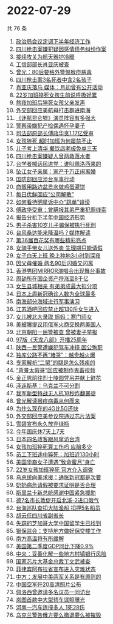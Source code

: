 # 2022-07-29

  共 76 条

  <!-- BEGIN -->
  <!-- 最后更新时间 Fri Jul 29 2022 07:37:22 GMT+0800 (China Standard Time) -->
  1. [政治局会议定调下半年经济工作](https://www.toutiao.com/amos_land_page/?category_name=topic_innerflow&event_type=hot_board&log_pb=%7B%22category_name%22%3A%22topic_innerflow%22%2C%22cluster_type%22%3A%226%22%2C%22enter_from%22%3A%22click_category%22%2C%22entrance_hotspot%22%3A%22outside%22%2C%22event_type%22%3A%22hot_board%22%2C%22hot_board_cluster_id%22%3A%227125355823261286404%22%2C%22hot_board_impr_id%22%3A%222022072900584701015010021213A5C483%22%2C%22jump_page%22%3A%22hot_board_page%22%2C%22location%22%3A%22news_hot_card%22%2C%22page_location%22%3A%22hot_board_page%22%2C%22rank%22%3A%2215%22%2C%22source%22%3A%22trending_tab%22%2C%22style_id%22%3A%2240132%22%2C%22title%22%3A%22%E6%94%BF%E6%B2%BB%E5%B1%80%E4%BC%9A%E8%AE%AE%E5%AE%9A%E8%B0%83%E4%B8%8B%E5%8D%8A%E5%B9%B4%E7%BB%8F%E6%B5%8E%E5%B7%A5%E4%BD%9C%22%7D&rank=15&style_id=40132&topic_id=7125355823261286404)
1. [四川枪击案嫌犯疑因感情债务纠纷作案](https://www.toutiao.com/amos_land_page/?category_name=topic_innerflow&event_type=hot_board&log_pb=%7B%22category_name%22%3A%22topic_innerflow%22%2C%22cluster_type%22%3A%222%22%2C%22enter_from%22%3A%22click_category%22%2C%22entrance_hotspot%22%3A%22outside%22%2C%22event_type%22%3A%22hot_board%22%2C%22hot_board_cluster_id%22%3A%227125412738498560014%22%2C%22hot_board_impr_id%22%3A%222022072900584701015010021213A5C483%22%2C%22jump_page%22%3A%22hot_board_page%22%2C%22location%22%3A%22news_hot_card%22%2C%22page_location%22%3A%22hot_board_page%22%2C%22rank%22%3A%222%22%2C%22source%22%3A%22trending_tab%22%2C%22style_id%22%3A%2240132%22%2C%22title%22%3A%22%E5%9B%9B%E5%B7%9D%E6%9E%AA%E5%87%BB%E6%A1%88%E5%AB%8C%E7%8A%AF%E7%96%91%E5%9B%A0%E6%84%9F%E6%83%85%E5%80%BA%E5%8A%A1%E7%BA%A0%E7%BA%B7%E4%BD%9C%E6%A1%88%22%7D&rank=2&style_id=40132&topic_id=7125412738498560014)
1. [接续攻关为航天器护冷暖](https://www.toutiao.com/amos_land_page/?category_name=topic_innerflow&event_type=hot_board&log_pb=%7B%22category_name%22%3A%22topic_innerflow%22%2C%22cluster_type%22%3A%222%22%2C%22enter_from%22%3A%22click_category%22%2C%22entrance_hotspot%22%3A%22outside%22%2C%22event_type%22%3A%22hot_board%22%2C%22hot_board_cluster_id%22%3A%227125217503986647053%22%2C%22hot_board_impr_id%22%3A%222022072900584701015010021213A5C483%22%2C%22jump_page%22%3A%22hot_board_page%22%2C%22location%22%3A%22news_hot_card%22%2C%22page_location%22%3A%22hot_board_page%22%2C%22rank%22%3A%223%22%2C%22source%22%3A%22trending_tab%22%2C%22style_id%22%3A%2240132%22%2C%22title%22%3A%22%E6%8E%A5%E7%BB%AD%E6%94%BB%E5%85%B3%E4%B8%BA%E8%88%AA%E5%A4%A9%E5%99%A8%E6%8A%A4%E5%86%B7%E6%9A%96%22%7D&rank=3&style_id=40132&topic_id=7125217503986647053)
1. [工信部部长肖亚庆被查](https://www.toutiao.com/amos_land_page/?category_name=topic_innerflow&event_type=hot_board&log_pb=%7B%22category_name%22%3A%22topic_innerflow%22%2C%22cluster_type%22%3A%222%22%2C%22enter_from%22%3A%22click_category%22%2C%22entrance_hotspot%22%3A%22outside%22%2C%22event_type%22%3A%22hot_board%22%2C%22hot_board_cluster_id%22%3A%227125338018721824805%22%2C%22hot_board_impr_id%22%3A%222022072900584701015010021213A5C483%22%2C%22jump_page%22%3A%22hot_board_page%22%2C%22location%22%3A%22news_hot_card%22%2C%22page_location%22%3A%22hot_board_page%22%2C%22rank%22%3A%225%22%2C%22source%22%3A%22trending_tab%22%2C%22style_id%22%3A%2240132%22%2C%22title%22%3A%22%E5%B7%A5%E4%BF%A1%E9%83%A8%E9%83%A8%E9%95%BF%E8%82%96%E4%BA%9A%E5%BA%86%E8%A2%AB%E6%9F%A5%22%7D&rank=5&style_id=40132&topic_id=7125338018721824805)
1. [曾光：80后要格外警惕猴痘病毒](https://www.toutiao.com/amos_land_page/?category_name=topic_innerflow&event_type=hot_board&log_pb=%7B%22category_name%22%3A%22topic_innerflow%22%2C%22cluster_type%22%3A%221%22%2C%22enter_from%22%3A%22click_category%22%2C%22entrance_hotspot%22%3A%22outside%22%2C%22event_type%22%3A%22hot_board%22%2C%22hot_board_cluster_id%22%3A%227125300480237895710%22%2C%22hot_board_impr_id%22%3A%222022072900584701015010021213A5C483%22%2C%22jump_page%22%3A%22hot_board_page%22%2C%22location%22%3A%22news_hot_card%22%2C%22page_location%22%3A%22hot_board_page%22%2C%22rank%22%3A%226%22%2C%22source%22%3A%22trending_tab%22%2C%22style_id%22%3A%2240132%22%2C%22title%22%3A%22%E6%9B%BE%E5%85%89%EF%BC%9A80%E5%90%8E%E8%A6%81%E6%A0%BC%E5%A4%96%E8%AD%A6%E6%83%95%E7%8C%B4%E7%97%98%E7%97%85%E6%AF%92%22%7D&rank=6&style_id=40132&topic_id=7125300480237895710)
1. [四川枪击案3名死者中含2名孩子](https://www.toutiao.com/amos_land_page/?category_name=topic_innerflow&event_type=hot_board&log_pb=%7B%22category_name%22%3A%22topic_innerflow%22%2C%22cluster_type%22%3A%226%22%2C%22enter_from%22%3A%22click_category%22%2C%22entrance_hotspot%22%3A%22outside%22%2C%22event_type%22%3A%22hot_board%22%2C%22hot_board_cluster_id%22%3A%227125063851120263176%22%2C%22hot_board_impr_id%22%3A%222022072900584701015010021213A5C483%22%2C%22jump_page%22%3A%22hot_board_page%22%2C%22location%22%3A%22news_hot_card%22%2C%22page_location%22%3A%22hot_board_page%22%2C%22rank%22%3A%227%22%2C%22source%22%3A%22trending_tab%22%2C%22style_id%22%3A%2240132%22%2C%22title%22%3A%22%E5%9B%9B%E5%B7%9D%E6%9E%AA%E5%87%BB%E6%A1%883%E5%90%8D%E6%AD%BB%E8%80%85%E4%B8%AD%E5%90%AB2%E5%90%8D%E5%AD%A9%E5%AD%90%22%7D&rank=7&style_id=40132&topic_id=7125063851120263176)
1. [肖亚庆落马 媒体：月初曾有公开活动](https://www.toutiao.com/amos_land_page/?category_name=topic_innerflow&event_type=hot_board&log_pb=%7B%22category_name%22%3A%22topic_innerflow%22%2C%22cluster_type%22%3A%225%22%2C%22enter_from%22%3A%22click_category%22%2C%22entrance_hotspot%22%3A%22outside%22%2C%22event_type%22%3A%22hot_board%22%2C%22hot_board_cluster_id%22%3A%227125348570495979020%22%2C%22hot_board_impr_id%22%3A%222022072900584701015010021213A5C483%22%2C%22jump_page%22%3A%22hot_board_page%22%2C%22location%22%3A%22news_hot_card%22%2C%22page_location%22%3A%22hot_board_page%22%2C%22rank%22%3A%228%22%2C%22source%22%3A%22trending_tab%22%2C%22style_id%22%3A%2240132%22%2C%22title%22%3A%22%E8%82%96%E4%BA%9A%E5%BA%86%E8%90%BD%E9%A9%AC+%E5%AA%92%E4%BD%93%EF%BC%9A%E6%9C%88%E5%88%9D%E6%9B%BE%E6%9C%89%E5%85%AC%E5%BC%80%E6%B4%BB%E5%8A%A8%22%7D&rank=8&style_id=40132&topic_id=7125348570495979020)
1. [22岁加班猝死女孩生前说呼吸好累](https://www.toutiao.com/amos_land_page/?category_name=topic_innerflow&event_type=hot_board&log_pb=%7B%22category_name%22%3A%22topic_innerflow%22%2C%22cluster_type%22%3A%221%22%2C%22enter_from%22%3A%22click_category%22%2C%22entrance_hotspot%22%3A%22outside%22%2C%22event_type%22%3A%22hot_board%22%2C%22hot_board_cluster_id%22%3A%227125040207094628392%22%2C%22hot_board_impr_id%22%3A%222022072900584701015010021213A5C483%22%2C%22jump_page%22%3A%22hot_board_page%22%2C%22location%22%3A%22news_hot_card%22%2C%22page_location%22%3A%22hot_board_page%22%2C%22rank%22%3A%2222%22%2C%22source%22%3A%22trending_tab%22%2C%22style_id%22%3A%2240132%22%2C%22title%22%3A%2222%E5%B2%81%E5%8A%A0%E7%8F%AD%E7%8C%9D%E6%AD%BB%E5%A5%B3%E5%AD%A9%E7%94%9F%E5%89%8D%E8%AF%B4%E5%91%BC%E5%90%B8%E5%A5%BD%E7%B4%AF%22%7D&rank=22&style_id=40132&topic_id=7125040207094628392)
1. [熬夜加班后猝死女孩父亲发声](https://www.toutiao.com/amos_land_page/?category_name=topic_innerflow&event_type=hot_board&log_pb=%7B%22category_name%22%3A%22topic_innerflow%22%2C%22cluster_type%22%3A%225%22%2C%22enter_from%22%3A%22click_category%22%2C%22entrance_hotspot%22%3A%22outside%22%2C%22event_type%22%3A%22hot_board%22%2C%22hot_board_cluster_id%22%3A%227125334393320640014%22%2C%22hot_board_impr_id%22%3A%222022072900584701015010021213A5C483%22%2C%22jump_page%22%3A%22hot_board_page%22%2C%22location%22%3A%22news_hot_card%22%2C%22page_location%22%3A%22hot_board_page%22%2C%22rank%22%3A%2232%22%2C%22source%22%3A%22trending_tab%22%2C%22style_id%22%3A%2240132%22%2C%22title%22%3A%22%E7%86%AC%E5%A4%9C%E5%8A%A0%E7%8F%AD%E5%90%8E%E7%8C%9D%E6%AD%BB%E5%A5%B3%E5%AD%A9%E7%88%B6%E4%BA%B2%E5%8F%91%E5%A3%B0%22%7D&rank=32&style_id=40132&topic_id=7125334393320640014)
1. [外交部回应美航母打击群进南海](https://www.toutiao.com/amos_land_page/?category_name=topic_innerflow&event_type=hot_board&log_pb=%7B%22category_name%22%3A%22topic_innerflow%22%2C%22cluster_type%22%3A%226%22%2C%22enter_from%22%3A%22click_category%22%2C%22entrance_hotspot%22%3A%22outside%22%2C%22event_type%22%3A%22hot_board%22%2C%22hot_board_cluster_id%22%3A%227125307059771277353%22%2C%22hot_board_impr_id%22%3A%222022072900584701015010021213A5C483%22%2C%22jump_page%22%3A%22hot_board_page%22%2C%22location%22%3A%22news_hot_card%22%2C%22page_location%22%3A%22hot_board_page%22%2C%22rank%22%3A%2213%22%2C%22source%22%3A%22trending_tab%22%2C%22style_id%22%3A%2240132%22%2C%22title%22%3A%22%E5%A4%96%E4%BA%A4%E9%83%A8%E5%9B%9E%E5%BA%94%E7%BE%8E%E8%88%AA%E6%AF%8D%E6%89%93%E5%87%BB%E7%BE%A4%E8%BF%9B%E5%8D%97%E6%B5%B7%22%7D&rank=13&style_id=40132&topic_id=7125307059771277353)
1. [《迷航昆仑墟》演员阵容有多强大](https://www.toutiao.com/amos_land_page/?category_name=topic_innerflow&event_type=hot_board&log_pb=%7B%22category_name%22%3A%22topic_innerflow%22%2C%22cluster_type%22%3A%222%22%2C%22enter_from%22%3A%22click_category%22%2C%22entrance_hotspot%22%3A%22outside%22%2C%22event_type%22%3A%22hot_board%22%2C%22hot_board_cluster_id%22%3A%227124634450071617539%22%2C%22hot_board_impr_id%22%3A%222022072907372101015119607212ABE208%22%2C%22jump_page%22%3A%22hot_board_page%22%2C%22location%22%3A%22news_hot_card%22%2C%22page_location%22%3A%22hot_board_page%22%2C%22rank%22%3A%2211%22%2C%22source%22%3A%22trending_tab%22%2C%22style_id%22%3A%2240132%22%2C%22title%22%3A%22%E3%80%8A%E8%BF%B7%E8%88%AA%E6%98%86%E4%BB%91%E5%A2%9F%E3%80%8B%E6%BC%94%E5%91%98%E9%98%B5%E5%AE%B9%E6%9C%89%E5%A4%9A%E5%BC%BA%E5%A4%A7%22%7D&rank=11&style_id=40132&topic_id=7124634450071617539)
1. [警察带嫌犯产检偶遇怀孕妻子](https://www.toutiao.com/amos_land_page/?category_name=topic_innerflow&event_type=hot_board&log_pb=%7B%22category_name%22%3A%22topic_innerflow%22%2C%22cluster_type%22%3A%224%22%2C%22enter_from%22%3A%22click_category%22%2C%22entrance_hotspot%22%3A%22outside%22%2C%22event_type%22%3A%22hot_board%22%2C%22hot_board_cluster_id%22%3A%227125323163700822057%22%2C%22hot_board_impr_id%22%3A%222022072900584701015010021213A5C483%22%2C%22jump_page%22%3A%22hot_board_page%22%2C%22location%22%3A%22news_hot_card%22%2C%22page_location%22%3A%22hot_board_page%22%2C%22rank%22%3A%2216%22%2C%22source%22%3A%22trending_tab%22%2C%22style_id%22%3A%2240132%22%2C%22title%22%3A%22%E8%AD%A6%E5%AF%9F%E5%B8%A6%E5%AB%8C%E7%8A%AF%E4%BA%A7%E6%A3%80%E5%81%B6%E9%81%87%E6%80%80%E5%AD%95%E5%A6%BB%E5%AD%90%22%7D&rank=16&style_id=40132&topic_id=7125323163700822057)
1. [司法部原部长傅政华贪1.17亿受审](https://www.toutiao.com/amos_land_page/?category_name=topic_innerflow&event_type=hot_board&log_pb=%7B%22category_name%22%3A%22topic_innerflow%22%2C%22cluster_type%22%3A%225%22%2C%22enter_from%22%3A%22click_category%22%2C%22entrance_hotspot%22%3A%22outside%22%2C%22event_type%22%3A%22hot_board%22%2C%22hot_board_cluster_id%22%3A%227125392339270372895%22%2C%22hot_board_impr_id%22%3A%222022072900584701015010021213A5C483%22%2C%22jump_page%22%3A%22hot_board_page%22%2C%22location%22%3A%22news_hot_card%22%2C%22page_location%22%3A%22hot_board_page%22%2C%22rank%22%3A%221%22%2C%22source%22%3A%22trending_tab%22%2C%22style_id%22%3A%2240132%22%2C%22title%22%3A%22%E5%8F%B8%E6%B3%95%E9%83%A8%E5%8E%9F%E9%83%A8%E9%95%BF%E5%82%85%E6%94%BF%E5%8D%8E%E8%B4%AA1.17%E4%BA%BF%E5%8F%97%E5%AE%A1%22%7D&rank=1&style_id=40132&topic_id=7125392339270372895)
1. [女孩猝死 超时加班为何屡禁不止](https://www.toutiao.com/amos_land_page/?category_name=topic_innerflow&event_type=hot_board&log_pb=%7B%22category_name%22%3A%22topic_innerflow%22%2C%22cluster_type%22%3A%222%22%2C%22enter_from%22%3A%22click_category%22%2C%22entrance_hotspot%22%3A%22outside%22%2C%22event_type%22%3A%22hot_board%22%2C%22hot_board_cluster_id%22%3A%227125299876308615206%22%2C%22hot_board_impr_id%22%3A%222022072900584701015010021213A5C483%22%2C%22jump_page%22%3A%22hot_board_page%22%2C%22location%22%3A%22news_hot_card%22%2C%22page_location%22%3A%22hot_board_page%22%2C%22rank%22%3A%2230%22%2C%22source%22%3A%22trending_tab%22%2C%22style_id%22%3A%2240132%22%2C%22title%22%3A%22%E5%A5%B3%E5%AD%A9%E7%8C%9D%E6%AD%BB+%E8%B6%85%E6%97%B6%E5%8A%A0%E7%8F%AD%E4%B8%BA%E4%BD%95%E5%B1%A1%E7%A6%81%E4%B8%8D%E6%AD%A2%22%7D&rank=30&style_id=40132&topic_id=7125299876308615206)
1. [儿子考上清华 餐饮店老板免单三天](https://www.toutiao.com/amos_land_page/?category_name=topic_innerflow&event_type=hot_board&log_pb=%7B%22category_name%22%3A%22topic_innerflow%22%2C%22cluster_type%22%3A%226%22%2C%22enter_from%22%3A%22click_category%22%2C%22entrance_hotspot%22%3A%22outside%22%2C%22event_type%22%3A%22hot_board%22%2C%22hot_board_cluster_id%22%3A%227125253843226460190%22%2C%22hot_board_impr_id%22%3A%222022072901435701015805122601C0A377%22%2C%22jump_page%22%3A%22hot_board_page%22%2C%22location%22%3A%22news_hot_card%22%2C%22page_location%22%3A%22hot_board_page%22%2C%22rank%22%3A%2245%22%2C%22source%22%3A%22trending_tab%22%2C%22style_id%22%3A%2240132%22%2C%22title%22%3A%22%E5%84%BF%E5%AD%90%E8%80%83%E4%B8%8A%E6%B8%85%E5%8D%8E+%E9%A4%90%E9%A5%AE%E5%BA%97%E8%80%81%E6%9D%BF%E5%85%8D%E5%8D%95%E4%B8%89%E5%A4%A9%22%7D&rank=45&style_id=40132&topic_id=7125253843226460190)
1. [四川枪击案嫌疑人曾两救落水者](https://www.toutiao.com/amos_land_page/?category_name=topic_innerflow&event_type=hot_board&log_pb=%7B%22category_name%22%3A%22topic_innerflow%22%2C%22cluster_type%22%3A%222%22%2C%22enter_from%22%3A%22click_category%22%2C%22entrance_hotspot%22%3A%22outside%22%2C%22event_type%22%3A%22hot_board%22%2C%22hot_board_cluster_id%22%3A%227125257059905306655%22%2C%22hot_board_impr_id%22%3A%222022072900584701015010021213A5C483%22%2C%22jump_page%22%3A%22hot_board_page%22%2C%22location%22%3A%22news_hot_card%22%2C%22page_location%22%3A%22hot_board_page%22%2C%22rank%22%3A%2217%22%2C%22source%22%3A%22trending_tab%22%2C%22style_id%22%3A%2240132%22%2C%22title%22%3A%22%E5%9B%9B%E5%B7%9D%E6%9E%AA%E5%87%BB%E6%A1%88%E5%AB%8C%E7%96%91%E4%BA%BA%E6%9B%BE%E4%B8%A4%E6%95%91%E8%90%BD%E6%B0%B4%E8%80%85%22%7D&rank=17&style_id=40132&topic_id=7125257059905306655)
1. [台学者喊话民进党：谁叫佩洛西来的](https://www.toutiao.com/amos_land_page/?category_name=topic_innerflow&event_type=hot_board&log_pb=%7B%22category_name%22%3A%22topic_innerflow%22%2C%22cluster_type%22%3A%220%22%2C%22enter_from%22%3A%22click_category%22%2C%22entrance_hotspot%22%3A%22outside%22%2C%22event_type%22%3A%22hot_board%22%2C%22hot_board_cluster_id%22%3A%227124729624323424260%22%2C%22hot_board_impr_id%22%3A%222022072900584701015010021213A5C483%22%2C%22jump_page%22%3A%22hot_board_page%22%2C%22location%22%3A%22news_hot_card%22%2C%22page_location%22%3A%22hot_board_page%22%2C%22rank%22%3A%2220%22%2C%22source%22%3A%22trending_tab%22%2C%22style_id%22%3A%2240132%22%2C%22title%22%3A%22%E5%8F%B0%E5%AD%A6%E8%80%85%E5%96%8A%E8%AF%9D%E6%B0%91%E8%BF%9B%E5%85%9A%EF%BC%9A%E8%B0%81%E5%8F%AB%E4%BD%A9%E6%B4%9B%E8%A5%BF%E6%9D%A5%E7%9A%84%22%7D&rank=20&style_id=40132&topic_id=7124729624323424260)
1. [坠江女子亲属：家产千万正闹离婚](https://www.toutiao.com/amos_land_page/?category_name=topic_innerflow&event_type=hot_board&log_pb=%7B%22category_name%22%3A%22topic_innerflow%22%2C%22cluster_type%22%3A%221%22%2C%22enter_from%22%3A%22click_category%22%2C%22entrance_hotspot%22%3A%22outside%22%2C%22event_type%22%3A%22hot_board%22%2C%22hot_board_cluster_id%22%3A%227125271638019014697%22%2C%22hot_board_impr_id%22%3A%222022072900584701015010021213A5C483%22%2C%22jump_page%22%3A%22hot_board_page%22%2C%22location%22%3A%22news_hot_card%22%2C%22page_location%22%3A%22hot_board_page%22%2C%22rank%22%3A%2219%22%2C%22source%22%3A%22trending_tab%22%2C%22style_id%22%3A%2240132%22%2C%22title%22%3A%22%E5%9D%A0%E6%B1%9F%E5%A5%B3%E5%AD%90%E4%BA%B2%E5%B1%9E%EF%BC%9A%E5%AE%B6%E4%BA%A7%E5%8D%83%E4%B8%87%E6%AD%A3%E9%97%B9%E7%A6%BB%E5%A9%9A%22%7D&rank=19&style_id=40132&topic_id=7125271638019014697)
1. [国防部回应涉台军事行动](https://www.toutiao.com/amos_land_page/?category_name=topic_innerflow&event_type=hot_board&log_pb=%7B%22category_name%22%3A%22topic_innerflow%22%2C%22cluster_type%22%3A%225%22%2C%22enter_from%22%3A%22click_category%22%2C%22entrance_hotspot%22%3A%22outside%22%2C%22event_type%22%3A%22hot_board%22%2C%22hot_board_cluster_id%22%3A%227125342903307603469%22%2C%22hot_board_impr_id%22%3A%222022072900584701015010021213A5C483%22%2C%22jump_page%22%3A%22hot_board_page%22%2C%22location%22%3A%22news_hot_card%22%2C%22page_location%22%3A%22hot_board_page%22%2C%22rank%22%3A%2224%22%2C%22source%22%3A%22trending_tab%22%2C%22style_id%22%3A%2240132%22%2C%22title%22%3A%22%E5%9B%BD%E9%98%B2%E9%83%A8%E5%9B%9E%E5%BA%94%E6%B6%89%E5%8F%B0%E5%86%9B%E4%BA%8B%E8%A1%8C%E5%8A%A8%22%7D&rank=24&style_id=40132&topic_id=7125342903307603469)
1. [商贩用路边盆景水做鸡蛋灌饼](https://www.toutiao.com/amos_land_page/?category_name=topic_innerflow&event_type=hot_board&log_pb=%7B%22category_name%22%3A%22topic_innerflow%22%2C%22cluster_type%22%3A%220%22%2C%22enter_from%22%3A%22click_category%22%2C%22entrance_hotspot%22%3A%22outside%22%2C%22event_type%22%3A%22hot_board%22%2C%22hot_board_cluster_id%22%3A%227125316667382431784%22%2C%22hot_board_impr_id%22%3A%222022072900584701015010021213A5C483%22%2C%22jump_page%22%3A%22hot_board_page%22%2C%22location%22%3A%22news_hot_card%22%2C%22page_location%22%3A%22hot_board_page%22%2C%22rank%22%3A%2212%22%2C%22source%22%3A%22trending_tab%22%2C%22style_id%22%3A%2240132%22%2C%22title%22%3A%22%E5%95%86%E8%B4%A9%E7%94%A8%E8%B7%AF%E8%BE%B9%E7%9B%86%E6%99%AF%E6%B0%B4%E5%81%9A%E9%B8%A1%E8%9B%8B%E7%81%8C%E9%A5%BC%22%7D&rank=12&style_id=40132&topic_id=7125316667382431784)
1. [每日优鲜回应“公司解散”](https://www.toutiao.com/amos_land_page/?category_name=topic_innerflow&event_type=hot_board&log_pb=%7B%22category_name%22%3A%22topic_innerflow%22%2C%22cluster_type%22%3A%221%22%2C%22enter_from%22%3A%22click_category%22%2C%22entrance_hotspot%22%3A%22outside%22%2C%22event_type%22%3A%22hot_board%22%2C%22hot_board_cluster_id%22%3A%227125370850731261964%22%2C%22hot_board_impr_id%22%3A%222022072900584701015010021213A5C483%22%2C%22jump_page%22%3A%22hot_board_page%22%2C%22location%22%3A%22news_hot_card%22%2C%22page_location%22%3A%22hot_board_page%22%2C%22rank%22%3A%2231%22%2C%22source%22%3A%22trending_tab%22%2C%22style_id%22%3A%2240132%22%2C%22title%22%3A%22%E6%AF%8F%E6%97%A5%E4%BC%98%E9%B2%9C%E5%9B%9E%E5%BA%94%E2%80%9C%E5%85%AC%E5%8F%B8%E8%A7%A3%E6%95%A3%E2%80%9D%22%7D&rank=31&style_id=40132&topic_id=7125370850731261964)
1. [如何看待明星诉中介“跳单”诽谤](https://www.toutiao.com/amos_land_page/?category_name=topic_innerflow&event_type=hot_board&log_pb=%7B%22category_name%22%3A%22topic_innerflow%22%2C%22cluster_type%22%3A%221%22%2C%22enter_from%22%3A%22click_category%22%2C%22entrance_hotspot%22%3A%22outside%22%2C%22event_type%22%3A%22hot_board%22%2C%22hot_board_cluster_id%22%3A%227125240581294391307%22%2C%22hot_board_impr_id%22%3A%222022072900584701015010021213A5C483%22%2C%22jump_page%22%3A%22hot_board_page%22%2C%22location%22%3A%22news_hot_card%22%2C%22page_location%22%3A%22hot_board_page%22%2C%22rank%22%3A%2244%22%2C%22source%22%3A%22trending_tab%22%2C%22style_id%22%3A%2240132%22%2C%22title%22%3A%22%E5%A6%82%E4%BD%95%E7%9C%8B%E5%BE%85%E6%98%8E%E6%98%9F%E8%AF%89%E4%B8%AD%E4%BB%8B%E2%80%9C%E8%B7%B3%E5%8D%95%E2%80%9D%E8%AF%BD%E8%B0%A4%22%7D&rank=44&style_id=40132&topic_id=7125240581294391307)
1. [傅政华受审：曾瞒报其弟严重犯罪线索](https://www.toutiao.com/amos_land_page/?category_name=topic_innerflow&event_type=hot_board&log_pb=%7B%22category_name%22%3A%22topic_innerflow%22%2C%22cluster_type%22%3A%225%22%2C%22enter_from%22%3A%22click_category%22%2C%22entrance_hotspot%22%3A%22outside%22%2C%22event_type%22%3A%22hot_board%22%2C%22hot_board_cluster_id%22%3A%227125401443082702349%22%2C%22hot_board_impr_id%22%3A%222022072900584701015010021213A5C483%22%2C%22jump_page%22%3A%22hot_board_page%22%2C%22location%22%3A%22news_hot_card%22%2C%22page_location%22%3A%22hot_board_page%22%2C%22rank%22%3A%2211%22%2C%22source%22%3A%22trending_tab%22%2C%22style_id%22%3A%2240132%22%2C%22title%22%3A%22%E5%82%85%E6%94%BF%E5%8D%8E%E5%8F%97%E5%AE%A1%EF%BC%9A%E6%9B%BE%E7%9E%92%E6%8A%A5%E5%85%B6%E5%BC%9F%E4%B8%A5%E9%87%8D%E7%8A%AF%E7%BD%AA%E7%BA%BF%E7%B4%A2%22%7D&rank=11&style_id=40132&topic_id=7125401443082702349)
1. [报告分析下半年中国经济形势](https://www.toutiao.com/amos_land_page/?category_name=topic_innerflow&event_type=hot_board&log_pb=%7B%22category_name%22%3A%22topic_innerflow%22%2C%22cluster_type%22%3A%226%22%2C%22enter_from%22%3A%22click_category%22%2C%22entrance_hotspot%22%3A%22outside%22%2C%22event_type%22%3A%22hot_board%22%2C%22hot_board_cluster_id%22%3A%227125313987746463757%22%2C%22hot_board_impr_id%22%3A%222022072900584701015010021213A5C483%22%2C%22jump_page%22%3A%22hot_board_page%22%2C%22location%22%3A%22news_hot_card%22%2C%22page_location%22%3A%22hot_board_page%22%2C%22rank%22%3A%2226%22%2C%22source%22%3A%22trending_tab%22%2C%22style_id%22%3A%2240132%22%2C%22title%22%3A%22%E6%8A%A5%E5%91%8A%E5%88%86%E6%9E%90%E4%B8%8B%E5%8D%8A%E5%B9%B4%E4%B8%AD%E5%9B%BD%E7%BB%8F%E6%B5%8E%E5%BD%A2%E5%8A%BF%22%7D&rank=26&style_id=40132&topic_id=7125313987746463757)
1. [男子杀害10岁儿子骗保被执行死刑](https://www.toutiao.com/amos_land_page/?category_name=topic_innerflow&event_type=hot_board&log_pb=%7B%22category_name%22%3A%22topic_innerflow%22%2C%22cluster_type%22%3A%228%22%2C%22enter_from%22%3A%22click_category%22%2C%22entrance_hotspot%22%3A%22outside%22%2C%22event_type%22%3A%22hot_board%22%2C%22hot_board_cluster_id%22%3A%227125355510961799200%22%2C%22hot_board_impr_id%22%3A%222022072900584701015010021213A5C483%22%2C%22jump_page%22%3A%22hot_board_page%22%2C%22location%22%3A%22news_hot_card%22%2C%22page_location%22%3A%22hot_board_page%22%2C%22rank%22%3A%2223%22%2C%22source%22%3A%22trending_tab%22%2C%22style_id%22%3A%2240132%22%2C%22title%22%3A%22%E7%94%B7%E5%AD%90%E6%9D%80%E5%AE%B310%E5%B2%81%E5%84%BF%E5%AD%90%E9%AA%97%E4%BF%9D%E8%A2%AB%E6%89%A7%E8%A1%8C%E6%AD%BB%E5%88%91%22%7D&rank=23&style_id=40132&topic_id=7125355510961799200)
1. [台风桑达能来降温吗？媒体解读](https://www.toutiao.com/amos_land_page/?category_name=topic_innerflow&event_type=hot_board&log_pb=%7B%22category_name%22%3A%22topic_innerflow%22%2C%22cluster_type%22%3A%220%22%2C%22enter_from%22%3A%22click_category%22%2C%22entrance_hotspot%22%3A%22outside%22%2C%22event_type%22%3A%22hot_board%22%2C%22hot_board_cluster_id%22%3A%227125260834695020574%22%2C%22hot_board_impr_id%22%3A%222022072900584701015010021213A5C483%22%2C%22jump_page%22%3A%22hot_board_page%22%2C%22location%22%3A%22news_hot_card%22%2C%22page_location%22%3A%22hot_board_page%22%2C%22rank%22%3A%2234%22%2C%22source%22%3A%22trending_tab%22%2C%22style_id%22%3A%2240132%22%2C%22title%22%3A%22%E5%8F%B0%E9%A3%8E%E6%A1%91%E8%BE%BE%E8%83%BD%E6%9D%A5%E9%99%8D%E6%B8%A9%E5%90%97%EF%BC%9F%E5%AA%92%E4%BD%93%E8%A7%A3%E8%AF%BB%22%7D&rank=34&style_id=40132&topic_id=7125260834695020574)
1. [第36届百花奖有哪些精彩亮点](https://www.toutiao.com/amos_land_page/?category_name=topic_innerflow&event_type=hot_board&log_pb=%7B%22category_name%22%3A%22topic_innerflow%22%2C%22cluster_type%22%3A%222%22%2C%22enter_from%22%3A%22click_category%22%2C%22entrance_hotspot%22%3A%22outside%22%2C%22event_type%22%3A%22hot_board%22%2C%22hot_board_cluster_id%22%3A%227124659329633878023%22%2C%22hot_board_impr_id%22%3A%222022072901435701015805122601C0A377%22%2C%22jump_page%22%3A%22hot_board_page%22%2C%22location%22%3A%22news_hot_card%22%2C%22page_location%22%3A%22hot_board_page%22%2C%22rank%22%3A%2247%22%2C%22source%22%3A%22trending_tab%22%2C%22style_id%22%3A%2240132%22%2C%22title%22%3A%22%E7%AC%AC36%E5%B1%8A%E7%99%BE%E8%8A%B1%E5%A5%96%E6%9C%89%E5%93%AA%E4%BA%9B%E7%B2%BE%E5%BD%A9%E4%BA%AE%E7%82%B9%22%7D&rank=47&style_id=40132&topic_id=7124659329633878023)
1. [女骑手带女儿送外卖 生理期只能请假](https://www.toutiao.com/amos_land_page/?category_name=topic_innerflow&event_type=hot_board&log_pb=%7B%22category_name%22%3A%22topic_innerflow%22%2C%22cluster_type%22%3A%221%22%2C%22enter_from%22%3A%22click_category%22%2C%22entrance_hotspot%22%3A%22outside%22%2C%22event_type%22%3A%22hot_board%22%2C%22hot_board_cluster_id%22%3A%227125201758426497039%22%2C%22hot_board_impr_id%22%3A%222022072900584701015010021213A5C483%22%2C%22jump_page%22%3A%22hot_board_page%22%2C%22location%22%3A%22news_hot_card%22%2C%22page_location%22%3A%22hot_board_page%22%2C%22rank%22%3A%2241%22%2C%22source%22%3A%22trending_tab%22%2C%22style_id%22%3A%2240132%22%2C%22title%22%3A%22%E5%A5%B3%E9%AA%91%E6%89%8B%E5%B8%A6%E5%A5%B3%E5%84%BF%E9%80%81%E5%A4%96%E5%8D%96+%E7%94%9F%E7%90%86%E6%9C%9F%E5%8F%AA%E8%83%BD%E8%AF%B7%E5%81%87%22%7D&rank=41&style_id=40132&topic_id=7125201758426497039)
1. [女子白天上班 晚上种地3小时到深夜](https://www.toutiao.com/amos_land_page/?category_name=topic_innerflow&event_type=hot_board&log_pb=%7B%22category_name%22%3A%22topic_innerflow%22%2C%22cluster_type%22%3A%220%22%2C%22enter_from%22%3A%22click_category%22%2C%22entrance_hotspot%22%3A%22outside%22%2C%22event_type%22%3A%22hot_board%22%2C%22hot_board_cluster_id%22%3A%227125361900795199526%22%2C%22hot_board_impr_id%22%3A%222022072900584701015010021213A5C483%22%2C%22jump_page%22%3A%22hot_board_page%22%2C%22location%22%3A%22news_hot_card%22%2C%22page_location%22%3A%22hot_board_page%22%2C%22rank%22%3A%2225%22%2C%22source%22%3A%22trending_tab%22%2C%22style_id%22%3A%2240132%22%2C%22title%22%3A%22%E5%A5%B3%E5%AD%90%E7%99%BD%E5%A4%A9%E4%B8%8A%E7%8F%AD+%E6%99%9A%E4%B8%8A%E7%A7%8D%E5%9C%B03%E5%B0%8F%E6%97%B6%E5%88%B0%E6%B7%B1%E5%A4%9C%22%7D&rank=25&style_id=40132&topic_id=7125361900795199526)
1. [因父母催婚 两名90后闪婚又闪离](https://www.toutiao.com/amos_land_page/?category_name=topic_innerflow&event_type=hot_board&log_pb=%7B%22category_name%22%3A%22topic_innerflow%22%2C%22cluster_type%22%3A%224%22%2C%22enter_from%22%3A%22click_category%22%2C%22entrance_hotspot%22%3A%22outside%22%2C%22event_type%22%3A%22hot_board%22%2C%22hot_board_cluster_id%22%3A%227125277400228691998%22%2C%22hot_board_impr_id%22%3A%2220220729063612010130037022279707A0%22%2C%22jump_page%22%3A%22hot_board_page%22%2C%22location%22%3A%22news_hot_card%22%2C%22page_location%22%3A%22hot_board_page%22%2C%22rank%22%3A%2243%22%2C%22source%22%3A%22trending_tab%22%2C%22style_id%22%3A%2240132%22%2C%22title%22%3A%22%E5%9B%A0%E7%88%B6%E6%AF%8D%E5%82%AC%E5%A9%9A+%E4%B8%A4%E5%90%8D90%E5%90%8E%E9%97%AA%E5%A9%9A%E5%8F%88%E9%97%AA%E7%A6%BB%22%7D&rank=43&style_id=40132&topic_id=7125277400228691998)
1. [香港男团MIRROR演唱会出现舞台事故](https://www.toutiao.com/amos_land_page/?category_name=topic_innerflow&event_type=hot_board&log_pb=%7B%22category_name%22%3A%22topic_innerflow%22%2C%22cluster_type%22%3A%228%22%2C%22enter_from%22%3A%22click_category%22%2C%22entrance_hotspot%22%3A%22outside%22%2C%22event_type%22%3A%22hot_board%22%2C%22hot_board_cluster_id%22%3A%227125442564668260389%22%2C%22hot_board_impr_id%22%3A%222022072907372101015119607212ABE208%22%2C%22jump_page%22%3A%22hot_board_page%22%2C%22location%22%3A%22news_hot_card%22%2C%22page_location%22%3A%22hot_board_page%22%2C%22rank%22%3A%2231%22%2C%22source%22%3A%22trending_tab%22%2C%22style_id%22%3A%2240132%22%2C%22title%22%3A%22%E9%A6%99%E6%B8%AF%E7%94%B7%E5%9B%A2MIRROR%E6%BC%94%E5%94%B1%E4%BC%9A%E5%87%BA%E7%8E%B0%E8%88%9E%E5%8F%B0%E4%BA%8B%E6%95%85%22%7D&rank=31&style_id=40132&topic_id=7125442564668260389)
1. [周劼所在国企资产将涨至8千亿](https://www.toutiao.com/amos_land_page/?category_name=topic_innerflow&event_type=hot_board&log_pb=%7B%22category_name%22%3A%22topic_innerflow%22%2C%22cluster_type%22%3A%221%22%2C%22enter_from%22%3A%22click_category%22%2C%22entrance_hotspot%22%3A%22outside%22%2C%22event_type%22%3A%22hot_board%22%2C%22hot_board_cluster_id%22%3A%227124607497914023970%22%2C%22hot_board_impr_id%22%3A%222022072907372101015119607212ABE208%22%2C%22jump_page%22%3A%22hot_board_page%22%2C%22location%22%3A%22news_hot_card%22%2C%22page_location%22%3A%22hot_board_page%22%2C%22rank%22%3A%2232%22%2C%22source%22%3A%22trending_tab%22%2C%22style_id%22%3A%2240132%22%2C%22title%22%3A%22%E5%91%A8%E5%8A%BC%E6%89%80%E5%9C%A8%E5%9B%BD%E4%BC%81%E8%B5%84%E4%BA%A7%E5%B0%86%E6%B6%A8%E8%87%B38%E5%8D%83%E4%BA%BF%22%7D&rank=32&style_id=40132&topic_id=7124607497914023970)
1. [女生县城相亲 有弟弟成最大扣分项](https://www.toutiao.com/amos_land_page/?category_name=topic_innerflow&event_type=hot_board&log_pb=%7B%22category_name%22%3A%22topic_innerflow%22%2C%22cluster_type%22%3A%221%22%2C%22enter_from%22%3A%22click_category%22%2C%22entrance_hotspot%22%3A%22outside%22%2C%22event_type%22%3A%22hot_board%22%2C%22hot_board_cluster_id%22%3A%227124608834315747335%22%2C%22hot_board_impr_id%22%3A%222022072900584701015010021213A5C483%22%2C%22jump_page%22%3A%22hot_board_page%22%2C%22location%22%3A%22news_hot_card%22%2C%22page_location%22%3A%22hot_board_page%22%2C%22rank%22%3A%2249%22%2C%22source%22%3A%22trending_tab%22%2C%22style_id%22%3A%2240132%22%2C%22title%22%3A%22%E5%A5%B3%E7%94%9F%E5%8E%BF%E5%9F%8E%E7%9B%B8%E4%BA%B2+%E6%9C%89%E5%BC%9F%E5%BC%9F%E6%88%90%E6%9C%80%E5%A4%A7%E6%89%A3%E5%88%86%E9%A1%B9%22%7D&rank=49&style_id=40132&topic_id=7124608834315747335)
1. [日本上周新冠确诊人数为全球最多](https://www.toutiao.com/amos_land_page/?category_name=topic_innerflow&event_type=hot_board&log_pb=%7B%22category_name%22%3A%22topic_innerflow%22%2C%22cluster_type%22%3A%224%22%2C%22enter_from%22%3A%22click_category%22%2C%22entrance_hotspot%22%3A%22outside%22%2C%22event_type%22%3A%22hot_board%22%2C%22hot_board_cluster_id%22%3A%227125260778110173192%22%2C%22hot_board_impr_id%22%3A%222022072900584701015010021213A5C483%22%2C%22jump_page%22%3A%22hot_board_page%22%2C%22location%22%3A%22news_hot_card%22%2C%22page_location%22%3A%22hot_board_page%22%2C%22rank%22%3A%2236%22%2C%22source%22%3A%22trending_tab%22%2C%22style_id%22%3A%2240132%22%2C%22title%22%3A%22%E6%97%A5%E6%9C%AC%E4%B8%8A%E5%91%A8%E6%96%B0%E5%86%A0%E7%A1%AE%E8%AF%8A%E4%BA%BA%E6%95%B0%E4%B8%BA%E5%85%A8%E7%90%83%E6%9C%80%E5%A4%9A%22%7D&rank=36&style_id=40132&topic_id=7125260778110173192)
1. [南海部分海域进行军事演习](https://www.toutiao.com/amos_land_page/?category_name=topic_innerflow&event_type=hot_board&log_pb=%7B%22category_name%22%3A%22topic_innerflow%22%2C%22cluster_type%22%3A%226%22%2C%22enter_from%22%3A%22click_category%22%2C%22entrance_hotspot%22%3A%22outside%22%2C%22event_type%22%3A%22hot_board%22%2C%22hot_board_cluster_id%22%3A%227124880198897500175%22%2C%22hot_board_impr_id%22%3A%222022072907372101015119607212ABE208%22%2C%22jump_page%22%3A%22hot_board_page%22%2C%22location%22%3A%22news_hot_card%22%2C%22page_location%22%3A%22hot_board_page%22%2C%22rank%22%3A%2235%22%2C%22source%22%3A%22trending_tab%22%2C%22style_id%22%3A%2240132%22%2C%22title%22%3A%22%E5%8D%97%E6%B5%B7%E9%83%A8%E5%88%86%E6%B5%B7%E5%9F%9F%E8%BF%9B%E8%A1%8C%E5%86%9B%E4%BA%8B%E6%BC%94%E4%B9%A0%22%7D&rank=35&style_id=40132&topic_id=7124880198897500175)
1. [江苏酒吧回应禁止超130斤女生进入](https://www.toutiao.com/amos_land_page/?category_name=topic_innerflow&event_type=hot_board&log_pb=%7B%22category_name%22%3A%22topic_innerflow%22%2C%22cluster_type%22%3A%228%22%2C%22enter_from%22%3A%22click_category%22%2C%22entrance_hotspot%22%3A%22outside%22%2C%22event_type%22%3A%22hot_board%22%2C%22hot_board_cluster_id%22%3A%227125331485493575710%22%2C%22hot_board_impr_id%22%3A%222022072907372101015119607212ABE208%22%2C%22jump_page%22%3A%22hot_board_page%22%2C%22location%22%3A%22news_hot_card%22%2C%22page_location%22%3A%22hot_board_page%22%2C%22rank%22%3A%2236%22%2C%22source%22%3A%22trending_tab%22%2C%22style_id%22%3A%2240132%22%2C%22title%22%3A%22%E6%B1%9F%E8%8B%8F%E9%85%92%E5%90%A7%E5%9B%9E%E5%BA%94%E7%A6%81%E6%AD%A2%E8%B6%85130%E6%96%A4%E5%A5%B3%E7%94%9F%E8%BF%9B%E5%85%A5%22%7D&rank=36&style_id=40132&topic_id=7125331485493575710)
1. [女儿被北大录取 妈妈：寒门骄女](https://www.toutiao.com/amos_land_page/?category_name=topic_innerflow&event_type=hot_board&log_pb=%7B%22category_name%22%3A%22topic_innerflow%22%2C%22cluster_type%22%3A%222%22%2C%22enter_from%22%3A%22click_category%22%2C%22entrance_hotspot%22%3A%22outside%22%2C%22event_type%22%3A%22hot_board%22%2C%22hot_board_cluster_id%22%3A%227125249721513279519%22%2C%22hot_board_impr_id%22%3A%222022072900584701015010021213A5C483%22%2C%22jump_page%22%3A%22hot_board_page%22%2C%22location%22%3A%22news_hot_card%22%2C%22page_location%22%3A%22hot_board_page%22%2C%22rank%22%3A%2248%22%2C%22source%22%3A%22trending_tab%22%2C%22style_id%22%3A%2240132%22%2C%22title%22%3A%22%E5%A5%B3%E5%84%BF%E8%A2%AB%E5%8C%97%E5%A4%A7%E5%BD%95%E5%8F%96+%E5%A6%88%E5%A6%88%EF%BC%9A%E5%AF%92%E9%97%A8%E9%AA%84%E5%A5%B3%22%7D&rank=48&style_id=40132&topic_id=7125249721513279519)
1. [美被曝提议用俄军火商交换两美国人](https://www.toutiao.com/amos_land_page/?category_name=topic_innerflow&event_type=hot_board&log_pb=%7B%22category_name%22%3A%22topic_innerflow%22%2C%22cluster_type%22%3A%226%22%2C%22enter_from%22%3A%22click_category%22%2C%22entrance_hotspot%22%3A%22outside%22%2C%22event_type%22%3A%22hot_board%22%2C%22hot_board_cluster_id%22%3A%227125143583484543017%22%2C%22hot_board_impr_id%22%3A%22202207290245280101351190191663BF94%22%2C%22jump_page%22%3A%22hot_board_page%22%2C%22location%22%3A%22news_hot_card%22%2C%22page_location%22%3A%22hot_board_page%22%2C%22rank%22%3A%2250%22%2C%22source%22%3A%22trending_tab%22%2C%22style_id%22%3A%2240132%22%2C%22title%22%3A%22%E7%BE%8E%E8%A2%AB%E6%9B%9D%E6%8F%90%E8%AE%AE%E7%94%A8%E4%BF%84%E5%86%9B%E7%81%AB%E5%95%86%E4%BA%A4%E6%8D%A2%E4%B8%A4%E7%BE%8E%E5%9B%BD%E4%BA%BA%22%7D&rank=50&style_id=40132&topic_id=7125143583484543017)
1. [北京朝阳一民警被查 曾被妻子举报](https://www.toutiao.com/amos_land_page/?category_name=topic_innerflow&event_type=hot_board&log_pb=%7B%22category_name%22%3A%22topic_innerflow%22%2C%22cluster_type%22%3A%2210%22%2C%22enter_from%22%3A%22click_category%22%2C%22entrance_hotspot%22%3A%22outside%22%2C%22event_type%22%3A%22hot_board%22%2C%22hot_board_cluster_id%22%3A%227125350013093285389%22%2C%22hot_board_impr_id%22%3A%222022072900584701015010021213A5C483%22%2C%22jump_page%22%3A%22hot_board_page%22%2C%22location%22%3A%22news_hot_card%22%2C%22page_location%22%3A%22hot_board_page%22%2C%22rank%22%3A%2242%22%2C%22source%22%3A%22trending_tab%22%2C%22style_id%22%3A%2240132%22%2C%22title%22%3A%22%E5%8C%97%E4%BA%AC%E6%9C%9D%E9%98%B3%E4%B8%80%E6%B0%91%E8%AD%A6%E8%A2%AB%E6%9F%A5+%E6%9B%BE%E8%A2%AB%E5%A6%BB%E5%AD%90%E4%B8%BE%E6%8A%A5%22%7D&rank=42&style_id=40132&topic_id=7125350013093285389)
1. [97版《天龙八部》开播25周年](https://www.toutiao.com/amos_land_page/?category_name=topic_innerflow&event_type=hot_board&log_pb=%7B%22category_name%22%3A%22topic_innerflow%22%2C%22cluster_type%22%3A%221%22%2C%22enter_from%22%3A%22click_category%22%2C%22entrance_hotspot%22%3A%22outside%22%2C%22event_type%22%3A%22hot_board%22%2C%22hot_board_cluster_id%22%3A%227124838769361944610%22%2C%22hot_board_impr_id%22%3A%222022072900584701015010021213A5C483%22%2C%22jump_page%22%3A%22hot_board_page%22%2C%22location%22%3A%22news_hot_card%22%2C%22page_location%22%3A%22hot_board_page%22%2C%22rank%22%3A%2237%22%2C%22source%22%3A%22trending_tab%22%2C%22style_id%22%3A%2240132%22%2C%22title%22%3A%2297%E7%89%88%E3%80%8A%E5%A4%A9%E9%BE%99%E5%85%AB%E9%83%A8%E3%80%8B%E5%BC%80%E6%92%AD25%E5%91%A8%E5%B9%B4%22%7D&rank=37&style_id=40132&topic_id=7124838769361944610)
1. [陕西一民警遭嫌犯驾车冲撞 因公殉职](https://www.toutiao.com/amos_land_page/?category_name=topic_innerflow&event_type=hot_board&log_pb=%7B%22category_name%22%3A%22topic_innerflow%22%2C%22cluster_type%22%3A%228%22%2C%22enter_from%22%3A%22click_category%22%2C%22entrance_hotspot%22%3A%22outside%22%2C%22event_type%22%3A%22hot_board%22%2C%22hot_board_cluster_id%22%3A%227125293383605551143%22%2C%22hot_board_impr_id%22%3A%222022072900584701015010021213A5C483%22%2C%22jump_page%22%3A%22hot_board_page%22%2C%22location%22%3A%22news_hot_card%22%2C%22page_location%22%3A%22hot_board_page%22%2C%22rank%22%3A%2240%22%2C%22source%22%3A%22trending_tab%22%2C%22style_id%22%3A%2240132%22%2C%22title%22%3A%22%E9%99%95%E8%A5%BF%E4%B8%80%E6%B0%91%E8%AD%A6%E9%81%AD%E5%AB%8C%E7%8A%AF%E9%A9%BE%E8%BD%A6%E5%86%B2%E6%92%9E+%E5%9B%A0%E5%85%AC%E6%AE%89%E8%81%8C%22%7D&rank=40&style_id=40132&topic_id=7125293383605551143)
1. [独库公路不再“堵哭”：越贵越火爆](https://www.toutiao.com/amos_land_page/?category_name=topic_innerflow&event_type=hot_board&log_pb=%7B%22category_name%22%3A%22topic_innerflow%22%2C%22cluster_type%22%3A%222%22%2C%22enter_from%22%3A%22click_category%22%2C%22entrance_hotspot%22%3A%22outside%22%2C%22event_type%22%3A%22hot_board%22%2C%22hot_board_cluster_id%22%3A%227125290091190157325%22%2C%22hot_board_impr_id%22%3A%222022072900584701015010021213A5C483%22%2C%22jump_page%22%3A%22hot_board_page%22%2C%22location%22%3A%22news_hot_card%22%2C%22page_location%22%3A%22hot_board_page%22%2C%22rank%22%3A%2250%22%2C%22source%22%3A%22trending_tab%22%2C%22style_id%22%3A%2240132%22%2C%22title%22%3A%22%E7%8B%AC%E5%BA%93%E5%85%AC%E8%B7%AF%E4%B8%8D%E5%86%8D%E2%80%9C%E5%A0%B5%E5%93%AD%E2%80%9D%EF%BC%9A%E8%B6%8A%E8%B4%B5%E8%B6%8A%E7%81%AB%E7%88%86%22%7D&rank=50&style_id=40132&topic_id=7125290091190157325)
1. [专家解析“二舅”的腿是怎么残疾的](https://www.toutiao.com/amos_land_page/?category_name=topic_innerflow&event_type=hot_board&log_pb=%7B%22category_name%22%3A%22topic_innerflow%22%2C%22cluster_type%22%3A%220%22%2C%22enter_from%22%3A%22click_category%22%2C%22entrance_hotspot%22%3A%22outside%22%2C%22event_type%22%3A%22hot_board%22%2C%22hot_board_cluster_id%22%3A%227125281966366130191%22%2C%22hot_board_impr_id%22%3A%222022072907372101015119607212ABE208%22%2C%22jump_page%22%3A%22hot_board_page%22%2C%22location%22%3A%22news_hot_card%22%2C%22page_location%22%3A%22hot_board_page%22%2C%22rank%22%3A%2243%22%2C%22source%22%3A%22trending_tab%22%2C%22style_id%22%3A%2240132%22%2C%22title%22%3A%22%E4%B8%93%E5%AE%B6%E8%A7%A3%E6%9E%90%E2%80%9C%E4%BA%8C%E8%88%85%E2%80%9D%E7%9A%84%E8%85%BF%E6%98%AF%E6%80%8E%E4%B9%88%E6%AE%8B%E7%96%BE%E7%9A%84%22%7D&rank=43&style_id=40132&topic_id=7125281966366130191)
1. [“背景太假哥”回应被制作鬼畜视频](https://www.toutiao.com/amos_land_page/?category_name=topic_innerflow&event_type=hot_board&log_pb=%7B%22category_name%22%3A%22topic_innerflow%22%2C%22cluster_type%22%3A%221%22%2C%22enter_from%22%3A%22click_category%22%2C%22entrance_hotspot%22%3A%22outside%22%2C%22event_type%22%3A%22hot_board%22%2C%22hot_board_cluster_id%22%3A%227124633547087806504%22%2C%22hot_board_impr_id%22%3A%222022072907372101015119607212ABE208%22%2C%22jump_page%22%3A%22hot_board_page%22%2C%22location%22%3A%22news_hot_card%22%2C%22page_location%22%3A%22hot_board_page%22%2C%22rank%22%3A%2244%22%2C%22source%22%3A%22trending_tab%22%2C%22style_id%22%3A%2240132%22%2C%22title%22%3A%22%E2%80%9C%E8%83%8C%E6%99%AF%E5%A4%AA%E5%81%87%E5%93%A5%E2%80%9D%E5%9B%9E%E5%BA%94%E8%A2%AB%E5%88%B6%E4%BD%9C%E9%AC%BC%E7%95%9C%E8%A7%86%E9%A2%91%22%7D&rank=44&style_id=40132&topic_id=7124633547087806504)
1. [金正恩前往烈士陵园凭吊并献上鲜花](https://www.toutiao.com/amos_land_page/?category_name=topic_innerflow&event_type=hot_board&log_pb=%7B%22category_name%22%3A%22topic_innerflow%22%2C%22cluster_type%22%3A%226%22%2C%22enter_from%22%3A%22click_category%22%2C%22entrance_hotspot%22%3A%22outside%22%2C%22event_type%22%3A%22hot_board%22%2C%22hot_board_cluster_id%22%3A%227125260663361896485%22%2C%22hot_board_impr_id%22%3A%222022072900584701015010021213A5C483%22%2C%22jump_page%22%3A%22hot_board_page%22%2C%22location%22%3A%22news_hot_card%22%2C%22page_location%22%3A%22hot_board_page%22%2C%22rank%22%3A%2243%22%2C%22source%22%3A%22trending_tab%22%2C%22style_id%22%3A%2240132%22%2C%22title%22%3A%22%E9%87%91%E6%AD%A3%E6%81%A9%E5%89%8D%E5%BE%80%E7%83%88%E5%A3%AB%E9%99%B5%E5%9B%AD%E5%87%AD%E5%90%8A%E5%B9%B6%E7%8C%AE%E4%B8%8A%E9%B2%9C%E8%8A%B1%22%7D&rank=43&style_id=40132&topic_id=7125260663361896485)
1. [泽连斯基：乌克兰不可分割](https://www.toutiao.com/amos_land_page/?category_name=topic_innerflow&event_type=hot_board&log_pb=%7B%22category_name%22%3A%22topic_innerflow%22%2C%22cluster_type%22%3A%226%22%2C%22enter_from%22%3A%22click_category%22%2C%22entrance_hotspot%22%3A%22outside%22%2C%22event_type%22%3A%22hot_board%22%2C%22hot_board_cluster_id%22%3A%227125320780694421535%22%2C%22hot_board_impr_id%22%3A%22202207290245280101351190191663BF94%22%2C%22jump_page%22%3A%22hot_board_page%22%2C%22location%22%3A%22news_hot_card%22%2C%22page_location%22%3A%22hot_board_page%22%2C%22rank%22%3A%2236%22%2C%22source%22%3A%22trending_tab%22%2C%22style_id%22%3A%2240132%22%2C%22title%22%3A%22%E6%B3%BD%E8%BF%9E%E6%96%AF%E5%9F%BA%EF%BC%9A%E4%B9%8C%E5%85%8B%E5%85%B0%E4%B8%8D%E5%8F%AF%E5%88%86%E5%89%B2%22%7D&rank=36&style_id=40132&topic_id=7125320780694421535)
1. [我军新型特战无人机18秒炸翻暴徒](https://www.toutiao.com/amos_land_page/?category_name=topic_innerflow&event_type=hot_board&log_pb=%7B%22category_name%22%3A%22topic_innerflow%22%2C%22cluster_type%22%3A%226%22%2C%22enter_from%22%3A%22click_category%22%2C%22entrance_hotspot%22%3A%22outside%22%2C%22event_type%22%3A%22hot_board%22%2C%22hot_board_cluster_id%22%3A%227125310993629970436%22%2C%22hot_board_impr_id%22%3A%222022072907372101015119607212ABE208%22%2C%22jump_page%22%3A%22hot_board_page%22%2C%22location%22%3A%22news_hot_card%22%2C%22page_location%22%3A%22hot_board_page%22%2C%22rank%22%3A%2247%22%2C%22source%22%3A%22trending_tab%22%2C%22style_id%22%3A%2240132%22%2C%22title%22%3A%22%E6%88%91%E5%86%9B%E6%96%B0%E5%9E%8B%E7%89%B9%E6%88%98%E6%97%A0%E4%BA%BA%E6%9C%BA18%E7%A7%92%E7%82%B8%E7%BF%BB%E6%9A%B4%E5%BE%92%22%7D&rank=47&style_id=40132&topic_id=7125310993629970436)
1. [曾光解读猴痘病毒从何而来](https://www.toutiao.com/amos_land_page/?category_name=topic_innerflow&event_type=hot_board&log_pb=%7B%22category_name%22%3A%22topic_innerflow%22%2C%22cluster_type%22%3A%220%22%2C%22enter_from%22%3A%22click_category%22%2C%22entrance_hotspot%22%3A%22outside%22%2C%22event_type%22%3A%22hot_board%22%2C%22hot_board_cluster_id%22%3A%227125222029434814464%22%2C%22hot_board_impr_id%22%3A%222022072900584701015010021213A5C483%22%2C%22jump_page%22%3A%22hot_board_page%22%2C%22location%22%3A%22news_hot_card%22%2C%22page_location%22%3A%22hot_board_page%22%2C%22rank%22%3A%2229%22%2C%22source%22%3A%22trending_tab%22%2C%22style_id%22%3A%2240132%22%2C%22title%22%3A%22%E6%9B%BE%E5%85%89%E8%A7%A3%E8%AF%BB%E7%8C%B4%E7%97%98%E7%97%85%E6%AF%92%E4%BB%8E%E4%BD%95%E8%80%8C%E6%9D%A5%22%7D&rank=29&style_id=40132&topic_id=7125222029434814464)
1. [为什么现在的4G比5G还快](https://www.toutiao.com/amos_land_page/?category_name=topic_innerflow&event_type=hot_board&log_pb=%7B%22category_name%22%3A%22topic_innerflow%22%2C%22cluster_type%22%3A%221%22%2C%22enter_from%22%3A%22click_category%22%2C%22entrance_hotspot%22%3A%22outside%22%2C%22event_type%22%3A%22hot_board%22%2C%22hot_board_cluster_id%22%3A%227124595318271934498%22%2C%22hot_board_impr_id%22%3A%222022072907372101015119607212ABE208%22%2C%22jump_page%22%3A%22hot_board_page%22%2C%22location%22%3A%22news_hot_card%22%2C%22page_location%22%3A%22hot_board_page%22%2C%22rank%22%3A%2249%22%2C%22source%22%3A%22trending_tab%22%2C%22style_id%22%3A%2240132%22%2C%22title%22%3A%22%E4%B8%BA%E4%BB%80%E4%B9%88%E7%8E%B0%E5%9C%A8%E7%9A%844G%E6%AF%945G%E8%BF%98%E5%BF%AB%22%7D&rank=49&style_id=40132&topic_id=7124595318271934498)
1. [外交部回应美参议院通过芯片法案](https://www.toutiao.com/amos_land_page/?category_name=topic_innerflow&event_type=hot_board&log_pb=%7B%22category_name%22%3A%22topic_innerflow%22%2C%22cluster_type%22%3A%226%22%2C%22enter_from%22%3A%22click_category%22%2C%22entrance_hotspot%22%3A%22outside%22%2C%22event_type%22%3A%22hot_board%22%2C%22hot_board_cluster_id%22%3A%227125343148519194656%22%2C%22hot_board_impr_id%22%3A%222022072907372101015119607212ABE208%22%2C%22jump_page%22%3A%22hot_board_page%22%2C%22location%22%3A%22news_hot_card%22%2C%22page_location%22%3A%22hot_board_page%22%2C%22rank%22%3A%2250%22%2C%22source%22%3A%22trending_tab%22%2C%22style_id%22%3A%2240132%22%2C%22title%22%3A%22%E5%A4%96%E4%BA%A4%E9%83%A8%E5%9B%9E%E5%BA%94%E7%BE%8E%E5%8F%82%E8%AE%AE%E9%99%A2%E9%80%9A%E8%BF%87%E8%8A%AF%E7%89%87%E6%B3%95%E6%A1%88%22%7D&rank=50&style_id=40132&topic_id=7125343148519194656)
1. [雪碧宣布永久放弃绿瓶](https://www.toutiao.com/amos_land_page/?category_name=topic_innerflow&event_type=hot_board&log_pb=%7B%22category_name%22%3A%22topic_innerflow%22%2C%22cluster_type%22%3A%228%22%2C%22enter_from%22%3A%22click_category%22%2C%22entrance_hotspot%22%3A%22outside%22%2C%22event_type%22%3A%22hot_board%22%2C%22hot_board_cluster_id%22%3A%227125215608433541160%22%2C%22hot_board_impr_id%22%3A%222022072900584701015010021213A5C483%22%2C%22jump_page%22%3A%22hot_board_page%22%2C%22location%22%3A%22news_hot_card%22%2C%22page_location%22%3A%22hot_board_page%22%2C%22rank%22%3A%2210%22%2C%22source%22%3A%22trending_tab%22%2C%22style_id%22%3A%2240132%22%2C%22title%22%3A%22%E9%9B%AA%E7%A2%A7%E5%AE%A3%E5%B8%83%E6%B0%B8%E4%B9%85%E6%94%BE%E5%BC%83%E7%BB%BF%E7%93%B6%22%7D&rank=10&style_id=40132&topic_id=7125215608433541160)
1. [今年国庆休7天上7天](https://www.toutiao.com/amos_land_page/?category_name=topic_innerflow&event_type=hot_board&log_pb=%7B%22category_name%22%3A%22topic_innerflow%22%2C%22cluster_type%22%3A%222%22%2C%22enter_from%22%3A%22click_category%22%2C%22entrance_hotspot%22%3A%22outside%22%2C%22event_type%22%3A%22hot_board%22%2C%22hot_board_cluster_id%22%3A%227124853996493209604%22%2C%22hot_board_impr_id%22%3A%222022072900584701015010021213A5C483%22%2C%22jump_page%22%3A%22hot_board_page%22%2C%22location%22%3A%22news_hot_card%22%2C%22page_location%22%3A%22hot_board_page%22%2C%22rank%22%3A%2218%22%2C%22source%22%3A%22trending_tab%22%2C%22style_id%22%3A%2240132%22%2C%22title%22%3A%22%E4%BB%8A%E5%B9%B4%E5%9B%BD%E5%BA%86%E4%BC%917%E5%A4%A9%E4%B8%8A7%E5%A4%A9%22%7D&rank=18&style_id=40132&topic_id=7124853996493209604)
1. [日本四名政客跟风窜访台湾](https://www.toutiao.com/amos_land_page/?category_name=topic_innerflow&event_type=hot_board&log_pb=%7B%22category_name%22%3A%22topic_innerflow%22%2C%22cluster_type%22%3A%226%22%2C%22enter_from%22%3A%22click_category%22%2C%22entrance_hotspot%22%3A%22outside%22%2C%22event_type%22%3A%22hot_board%22%2C%22hot_board_cluster_id%22%3A%227124955057665081376%22%2C%22hot_board_impr_id%22%3A%222022072900584701015010021213A5C483%22%2C%22jump_page%22%3A%22hot_board_page%22%2C%22location%22%3A%22news_hot_card%22%2C%22page_location%22%3A%22hot_board_page%22%2C%22rank%22%3A%2227%22%2C%22source%22%3A%22trending_tab%22%2C%22style_id%22%3A%2240132%22%2C%22title%22%3A%22%E6%97%A5%E6%9C%AC%E5%9B%9B%E5%90%8D%E6%94%BF%E5%AE%A2%E8%B7%9F%E9%A3%8E%E7%AA%9C%E8%AE%BF%E5%8F%B0%E6%B9%BE%22%7D&rank=27&style_id=40132&topic_id=7124955057665081376)
1. [女孩加班猝死算工伤吗 应赔多少](https://www.toutiao.com/amos_land_page/?category_name=topic_innerflow&event_type=hot_board&log_pb=%7B%22category_name%22%3A%22topic_innerflow%22%2C%22cluster_type%22%3A%221%22%2C%22enter_from%22%3A%22click_category%22%2C%22entrance_hotspot%22%3A%22outside%22%2C%22event_type%22%3A%22hot_board%22%2C%22hot_board_cluster_id%22%3A%227124616870962921509%22%2C%22hot_board_impr_id%22%3A%222022072900584701015010021213A5C483%22%2C%22jump_page%22%3A%22hot_board_page%22%2C%22location%22%3A%22news_hot_card%22%2C%22page_location%22%3A%22hot_board_page%22%2C%22rank%22%3A%2214%22%2C%22source%22%3A%22trending_tab%22%2C%22style_id%22%3A%2240132%22%2C%22title%22%3A%22%E5%A5%B3%E5%AD%A9%E5%8A%A0%E7%8F%AD%E7%8C%9D%E6%AD%BB%E7%AE%97%E5%B7%A5%E4%BC%A4%E5%90%97+%E5%BA%94%E8%B5%94%E5%A4%9A%E5%B0%91%22%7D&rank=14&style_id=40132&topic_id=7124616870962921509)
1. [员工下班途中猝死：加班近130小时](https://www.toutiao.com/amos_land_page/?category_name=topic_innerflow&event_type=hot_board&log_pb=%7B%22category_name%22%3A%22topic_innerflow%22%2C%22cluster_type%22%3A%221%22%2C%22enter_from%22%3A%22click_category%22%2C%22entrance_hotspot%22%3A%22outside%22%2C%22event_type%22%3A%22hot_board%22%2C%22hot_board_cluster_id%22%3A%227125202706951569421%22%2C%22hot_board_impr_id%22%3A%222022072900584701015010021213A5C483%22%2C%22jump_page%22%3A%22hot_board_page%22%2C%22location%22%3A%22news_hot_card%22%2C%22page_location%22%3A%22hot_board_page%22%2C%22rank%22%3A%229%22%2C%22source%22%3A%22trending_tab%22%2C%22style_id%22%3A%2240132%22%2C%22title%22%3A%22%E5%91%98%E5%B7%A5%E4%B8%8B%E7%8F%AD%E9%80%94%E4%B8%AD%E7%8C%9D%E6%AD%BB%EF%BC%9A%E5%8A%A0%E7%8F%AD%E8%BF%91130%E5%B0%8F%E6%97%B6%22%7D&rank=9&style_id=40132&topic_id=7125202706951569421)
1. [美国华裔女子遭遇“致命蜜月”身亡](https://www.toutiao.com/amos_land_page/?category_name=topic_innerflow&event_type=hot_board&log_pb=%7B%22category_name%22%3A%22topic_innerflow%22%2C%22cluster_type%22%3A%220%22%2C%22enter_from%22%3A%22click_category%22%2C%22entrance_hotspot%22%3A%22outside%22%2C%22event_type%22%3A%22hot_board%22%2C%22hot_board_cluster_id%22%3A%227125029152347914272%22%2C%22hot_board_impr_id%22%3A%22202207290534450102100410160AA6554E%22%2C%22jump_page%22%3A%22hot_board_page%22%2C%22location%22%3A%22news_hot_card%22%2C%22page_location%22%3A%22hot_board_page%22%2C%22rank%22%3A%2238%22%2C%22source%22%3A%22trending_tab%22%2C%22style_id%22%3A%2240132%22%2C%22title%22%3A%22%E7%BE%8E%E5%9B%BD%E5%8D%8E%E8%A3%94%E5%A5%B3%E5%AD%90%E9%81%AD%E9%81%87%E2%80%9C%E8%87%B4%E5%91%BD%E8%9C%9C%E6%9C%88%E2%80%9D%E8%BA%AB%E4%BA%A1%22%7D&rank=38&style_id=40132&topic_id=7125029152347914272)
1. [22岁女孩加班猝死 官方介入调查](https://www.toutiao.com/amos_land_page/?category_name=topic_innerflow&event_type=hot_board&log_pb=%7B%22category_name%22%3A%22topic_innerflow%22%2C%22cluster_type%22%3A%229%22%2C%22enter_from%22%3A%22click_category%22%2C%22entrance_hotspot%22%3A%22outside%22%2C%22event_type%22%3A%22hot_board%22%2C%22hot_board_cluster_id%22%3A%227125012274934185997%22%2C%22hot_board_impr_id%22%3A%222022072900584701015010021213A5C483%22%2C%22jump_page%22%3A%22hot_board_page%22%2C%22location%22%3A%22news_hot_card%22%2C%22page_location%22%3A%22hot_board_page%22%2C%22rank%22%3A%2238%22%2C%22source%22%3A%22trending_tab%22%2C%22style_id%22%3A%2240132%22%2C%22title%22%3A%2222%E5%B2%81%E5%A5%B3%E5%AD%A9%E5%8A%A0%E7%8F%AD%E7%8C%9D%E6%AD%BB+%E5%AE%98%E6%96%B9%E4%BB%8B%E5%85%A5%E8%B0%83%E6%9F%A5%22%7D&rank=38&style_id=40132&topic_id=7125012274934185997)
1. [乌总统向美求援：通胀新冠都是次要](https://www.toutiao.com/amos_land_page/?category_name=topic_innerflow&event_type=hot_board&log_pb=%7B%22category_name%22%3A%22topic_innerflow%22%2C%22cluster_type%22%3A%226%22%2C%22enter_from%22%3A%22click_category%22%2C%22entrance_hotspot%22%3A%22outside%22%2C%22event_type%22%3A%22hot_board%22%2C%22hot_board_cluster_id%22%3A%227125210049261076495%22%2C%22hot_board_impr_id%22%3A%222022072901435701015805122601C0A377%22%2C%22jump_page%22%3A%22hot_board_page%22%2C%22location%22%3A%22news_hot_card%22%2C%22page_location%22%3A%22hot_board_page%22%2C%22rank%22%3A%2248%22%2C%22source%22%3A%22trending_tab%22%2C%22style_id%22%3A%2240132%22%2C%22title%22%3A%22%E4%B9%8C%E6%80%BB%E7%BB%9F%E5%90%91%E7%BE%8E%E6%B1%82%E6%8F%B4%EF%BC%9A%E9%80%9A%E8%83%80%E6%96%B0%E5%86%A0%E9%83%BD%E6%98%AF%E6%AC%A1%E8%A6%81%22%7D&rank=48&style_id=40132&topic_id=7125210049261076495)
1. [奶奶病危请假被要求证明是否合理](https://www.toutiao.com/amos_land_page/?category_name=topic_innerflow&event_type=hot_board&log_pb=%7B%22category_name%22%3A%22topic_innerflow%22%2C%22cluster_type%22%3A%221%22%2C%22enter_from%22%3A%22click_category%22%2C%22entrance_hotspot%22%3A%22outside%22%2C%22event_type%22%3A%22hot_board%22%2C%22hot_board_cluster_id%22%3A%227125042366947262476%22%2C%22hot_board_impr_id%22%3A%222022072900584701015010021213A5C483%22%2C%22jump_page%22%3A%22hot_board_page%22%2C%22location%22%3A%22news_hot_card%22%2C%22page_location%22%3A%22hot_board_page%22%2C%22rank%22%3A%2228%22%2C%22source%22%3A%22trending_tab%22%2C%22style_id%22%3A%2240132%22%2C%22title%22%3A%22%E5%A5%B6%E5%A5%B6%E7%97%85%E5%8D%B1%E8%AF%B7%E5%81%87%E8%A2%AB%E8%A6%81%E6%B1%82%E8%AF%81%E6%98%8E%E6%98%AF%E5%90%A6%E5%90%88%E7%90%86%22%7D&rank=28&style_id=40132&topic_id=7125042366947262476)
1. [斯里兰卡新总统感谢中国紧急援助](https://www.toutiao.com/amos_land_page/?category_name=topic_innerflow&event_type=hot_board&log_pb=%7B%22category_name%22%3A%22topic_innerflow%22%2C%22cluster_type%22%3A%226%22%2C%22enter_from%22%3A%22click_category%22%2C%22entrance_hotspot%22%3A%22outside%22%2C%22event_type%22%3A%22hot_board%22%2C%22hot_board_cluster_id%22%3A%227125254501275009056%22%2C%22hot_board_impr_id%22%3A%222022072900584701015010021213A5C483%22%2C%22jump_page%22%3A%22hot_board_page%22%2C%22location%22%3A%22news_hot_card%22%2C%22page_location%22%3A%22hot_board_page%22%2C%22rank%22%3A%2239%22%2C%22source%22%3A%22trending_tab%22%2C%22style_id%22%3A%2240132%22%2C%22title%22%3A%22%E6%96%AF%E9%87%8C%E5%85%B0%E5%8D%A1%E6%96%B0%E6%80%BB%E7%BB%9F%E6%84%9F%E8%B0%A2%E4%B8%AD%E5%9B%BD%E7%B4%A7%E6%80%A5%E6%8F%B4%E5%8A%A9%22%7D&rank=39&style_id=40132&topic_id=7125254501275009056)
1. [德7名市长敦促开启北溪-2进口俄气](https://www.toutiao.com/amos_land_page/?category_name=topic_innerflow&event_type=hot_board&log_pb=%7B%22category_name%22%3A%22topic_innerflow%22%2C%22cluster_type%22%3A%226%22%2C%22enter_from%22%3A%22click_category%22%2C%22entrance_hotspot%22%3A%22outside%22%2C%22event_type%22%3A%22hot_board%22%2C%22hot_board_cluster_id%22%3A%227125250711243194409%22%2C%22hot_board_impr_id%22%3A%2220220729063612010130037022279707A0%22%2C%22jump_page%22%3A%22hot_board_page%22%2C%22location%22%3A%22news_hot_card%22%2C%22page_location%22%3A%22hot_board_page%22%2C%22rank%22%3A%2245%22%2C%22source%22%3A%22trending_tab%22%2C%22style_id%22%3A%2240132%22%2C%22title%22%3A%22%E5%BE%B77%E5%90%8D%E5%B8%82%E9%95%BF%E6%95%A6%E4%BF%83%E5%BC%80%E5%90%AF%E5%8C%97%E6%BA%AA-2%E8%BF%9B%E5%8F%A3%E4%BF%84%E6%B0%94%22%7D&rank=45&style_id=40132&topic_id=7125250711243194409)
1. [台海巡队查扣大陆渔船 扣押5名船员](https://www.toutiao.com/amos_land_page/?category_name=topic_innerflow&event_type=hot_board&log_pb=%7B%22category_name%22%3A%22topic_innerflow%22%2C%22cluster_type%22%3A%225%22%2C%22enter_from%22%3A%22click_category%22%2C%22entrance_hotspot%22%3A%22outside%22%2C%22event_type%22%3A%22hot_board%22%2C%22hot_board_cluster_id%22%3A%227125315971337686559%22%2C%22hot_board_impr_id%22%3A%222022072900584701015010021213A5C483%22%2C%22jump_page%22%3A%22hot_board_page%22%2C%22location%22%3A%22news_hot_card%22%2C%22page_location%22%3A%22hot_board_page%22%2C%22rank%22%3A%2246%22%2C%22source%22%3A%22trending_tab%22%2C%22style_id%22%3A%2240132%22%2C%22title%22%3A%22%E5%8F%B0%E6%B5%B7%E5%B7%A1%E9%98%9F%E6%9F%A5%E6%89%A3%E5%A4%A7%E9%99%86%E6%B8%94%E8%88%B9+%E6%89%A3%E6%8A%BC5%E5%90%8D%E8%88%B9%E5%91%98%22%7D&rank=46&style_id=40132&topic_id=7125315971337686559)
1. [胡云任四川省副省长](https://www.toutiao.com/amos_land_page/?category_name=topic_innerflow&event_type=hot_board&log_pb=%7B%22category_name%22%3A%22topic_innerflow%22%2C%22cluster_type%22%3A%220%22%2C%22enter_from%22%3A%22click_category%22%2C%22entrance_hotspot%22%3A%22outside%22%2C%22event_type%22%3A%22hot_board%22%2C%22hot_board_cluster_id%22%3A%227125231147314839587%22%2C%22hot_board_impr_id%22%3A%222022072900584701015010021213A5C483%22%2C%22jump_page%22%3A%22hot_board_page%22%2C%22location%22%3A%22news_hot_card%22%2C%22page_location%22%3A%22hot_board_page%22%2C%22rank%22%3A%2245%22%2C%22source%22%3A%22trending_tab%22%2C%22style_id%22%3A%2240132%22%2C%22title%22%3A%22%E8%83%A1%E4%BA%91%E4%BB%BB%E5%9B%9B%E5%B7%9D%E7%9C%81%E5%89%AF%E7%9C%81%E9%95%BF%22%7D&rank=45&style_id=40132&topic_id=7125231147314839587)
1. [失踪的芝加哥大学中国留学生已找到](https://www.toutiao.com/amos_land_page/?category_name=topic_innerflow&event_type=hot_board&log_pb=%7B%22category_name%22%3A%22topic_innerflow%22%2C%22cluster_type%22%3A%226%22%2C%22enter_from%22%3A%22click_category%22%2C%22entrance_hotspot%22%3A%22outside%22%2C%22event_type%22%3A%22hot_board%22%2C%22hot_board_cluster_id%22%3A%227125243392497287206%22%2C%22hot_board_impr_id%22%3A%22202207290534450102100410160AA6554E%22%2C%22jump_page%22%3A%22hot_board_page%22%2C%22location%22%3A%22news_hot_card%22%2C%22page_location%22%3A%22hot_board_page%22%2C%22rank%22%3A%2233%22%2C%22source%22%3A%22trending_tab%22%2C%22style_id%22%3A%2240132%22%2C%22title%22%3A%22%E5%A4%B1%E8%B8%AA%E7%9A%84%E8%8A%9D%E5%8A%A0%E5%93%A5%E5%A4%A7%E5%AD%A6%E4%B8%AD%E5%9B%BD%E7%95%99%E5%AD%A6%E7%94%9F%E5%B7%B2%E6%89%BE%E5%88%B0%22%7D&rank=33&style_id=40132&topic_id=7125243392497287206)
1. [银保监会：支持地方做好保交楼工作](https://www.toutiao.com/amos_land_page/?category_name=topic_innerflow&event_type=hot_board&log_pb=%7B%22category_name%22%3A%22topic_innerflow%22%2C%22cluster_type%22%3A%228%22%2C%22enter_from%22%3A%22click_category%22%2C%22entrance_hotspot%22%3A%22outside%22%2C%22event_type%22%3A%22hot_board%22%2C%22hot_board_cluster_id%22%3A%227125356838429655079%22%2C%22hot_board_impr_id%22%3A%222022072900584701015010021213A5C483%22%2C%22jump_page%22%3A%22hot_board_page%22%2C%22location%22%3A%22news_hot_card%22%2C%22page_location%22%3A%22hot_board_page%22%2C%22rank%22%3A%2235%22%2C%22source%22%3A%22trending_tab%22%2C%22style_id%22%3A%2240132%22%2C%22title%22%3A%22%E9%93%B6%E4%BF%9D%E7%9B%91%E4%BC%9A%EF%BC%9A%E6%94%AF%E6%8C%81%E5%9C%B0%E6%96%B9%E5%81%9A%E5%A5%BD%E4%BF%9D%E4%BA%A4%E6%A5%BC%E5%B7%A5%E4%BD%9C%22%7D&rank=35&style_id=40132&topic_id=7125356838429655079)
1. [南方高温将有所缓解](https://www.toutiao.com/amos_land_page/?category_name=topic_innerflow&event_type=hot_board&log_pb=%7B%22category_name%22%3A%22topic_innerflow%22%2C%22cluster_type%22%3A%224%22%2C%22enter_from%22%3A%22click_category%22%2C%22entrance_hotspot%22%3A%22outside%22%2C%22event_type%22%3A%22hot_board%22%2C%22hot_board_cluster_id%22%3A%227125318463819612194%22%2C%22hot_board_impr_id%22%3A%22202207290534450102100410160AA6554E%22%2C%22jump_page%22%3A%22hot_board_page%22%2C%22location%22%3A%22news_hot_card%22%2C%22page_location%22%3A%22hot_board_page%22%2C%22rank%22%3A%2247%22%2C%22source%22%3A%22trending_tab%22%2C%22style_id%22%3A%2240132%22%2C%22title%22%3A%22%E5%8D%97%E6%96%B9%E9%AB%98%E6%B8%A9%E5%B0%86%E6%9C%89%E6%89%80%E7%BC%93%E8%A7%A3%22%7D&rank=47&style_id=40132&topic_id=7125318463819612194)
1. [美国第二季度GDP同比下降0.9%](https://www.toutiao.com/amos_land_page/?category_name=topic_innerflow&event_type=hot_board&log_pb=%7B%22category_name%22%3A%22topic_innerflow%22%2C%22cluster_type%22%3A%224%22%2C%22enter_from%22%3A%22click_category%22%2C%22entrance_hotspot%22%3A%22outside%22%2C%22event_type%22%3A%22hot_board%22%2C%22hot_board_cluster_id%22%3A%227124976507868905506%22%2C%22hot_board_impr_id%22%3A%22202207290245280101351190191663BF94%22%2C%22jump_page%22%3A%22hot_board_page%22%2C%22location%22%3A%22news_hot_card%22%2C%22page_location%22%3A%22hot_board_page%22%2C%22rank%22%3A%2246%22%2C%22source%22%3A%22trending_tab%22%2C%22style_id%22%3A%2240132%22%2C%22title%22%3A%22%E7%BE%8E%E5%9B%BD%E7%AC%AC%E4%BA%8C%E5%AD%A3%E5%BA%A6GDP%E5%90%8C%E6%AF%94%E4%B8%8B%E9%99%8D0.9%25%22%7D&rank=46&style_id=40132&topic_id=7124976507868905506)
1. [中央：妥善化解一些地方村镇银行风险](https://www.toutiao.com/amos_land_page/?category_name=topic_innerflow&event_type=hot_board&log_pb=%7B%22category_name%22%3A%22topic_innerflow%22%2C%22cluster_type%22%3A%225%22%2C%22enter_from%22%3A%22click_category%22%2C%22entrance_hotspot%22%3A%22outside%22%2C%22event_type%22%3A%22hot_board%22%2C%22hot_board_cluster_id%22%3A%227125345886279831078%22%2C%22hot_board_impr_id%22%3A%222022072904375401013302815112D9CA65%22%2C%22jump_page%22%3A%22hot_board_page%22%2C%22location%22%3A%22news_hot_card%22%2C%22page_location%22%3A%22hot_board_page%22%2C%22rank%22%3A%2228%22%2C%22source%22%3A%22trending_tab%22%2C%22style_id%22%3A%2240132%22%2C%22title%22%3A%22%E4%B8%AD%E5%A4%AE%EF%BC%9A%E5%A6%A5%E5%96%84%E5%8C%96%E8%A7%A3%E4%B8%80%E4%BA%9B%E5%9C%B0%E6%96%B9%E6%9D%91%E9%95%87%E9%93%B6%E8%A1%8C%E9%A3%8E%E9%99%A9%22%7D&rank=28&style_id=40132&topic_id=7125345886279831078)
1. [国家芯片大基金总裁丁文武被查](https://www.toutiao.com/amos_land_page/?category_name=topic_innerflow&event_type=hot_board&log_pb=%7B%22category_name%22%3A%22topic_innerflow%22%2C%22cluster_type%22%3A%228%22%2C%22enter_from%22%3A%22click_category%22%2C%22entrance_hotspot%22%3A%22outside%22%2C%22event_type%22%3A%22hot_board%22%2C%22hot_board_cluster_id%22%3A%227125413500750397472%22%2C%22hot_board_impr_id%22%3A%222022072904375401013302815112D9CA65%22%2C%22jump_page%22%3A%22hot_board_page%22%2C%22location%22%3A%22news_hot_card%22%2C%22page_location%22%3A%22hot_board_page%22%2C%22rank%22%3A%2242%22%2C%22source%22%3A%22trending_tab%22%2C%22style_id%22%3A%2240132%22%2C%22title%22%3A%22%E5%9B%BD%E5%AE%B6%E8%8A%AF%E7%89%87%E5%A4%A7%E5%9F%BA%E9%87%91%E6%80%BB%E8%A3%81%E4%B8%81%E6%96%87%E6%AD%A6%E8%A2%AB%E6%9F%A5%22%7D&rank=42&style_id=40132&topic_id=7125413500750397472)
1. [菲律宾阿布拉省宣布进入灾难状态](https://www.toutiao.com/amos_land_page/?category_name=topic_innerflow&event_type=hot_board&log_pb=%7B%22category_name%22%3A%22topic_innerflow%22%2C%22cluster_type%22%3A%226%22%2C%22enter_from%22%3A%22click_category%22%2C%22entrance_hotspot%22%3A%22outside%22%2C%22event_type%22%3A%22hot_board%22%2C%22hot_board_cluster_id%22%3A%227125344787938410510%22%2C%22hot_board_impr_id%22%3A%222022072901435701015805122601C0A377%22%2C%22jump_page%22%3A%22hot_board_page%22%2C%22location%22%3A%22news_hot_card%22%2C%22page_location%22%3A%22hot_board_page%22%2C%22rank%22%3A%2239%22%2C%22source%22%3A%22trending_tab%22%2C%22style_id%22%3A%2240132%22%2C%22title%22%3A%22%E8%8F%B2%E5%BE%8B%E5%AE%BE%E9%98%BF%E5%B8%83%E6%8B%89%E7%9C%81%E5%AE%A3%E5%B8%83%E8%BF%9B%E5%85%A5%E7%81%BE%E9%9A%BE%E7%8A%B6%E6%80%81%22%7D&rank=39&style_id=40132&topic_id=7125344787938410510)
1. [中方：发展中美两军关系是有原则的](https://www.toutiao.com/amos_land_page/?category_name=topic_innerflow&event_type=hot_board&log_pb=%7B%22category_name%22%3A%22topic_innerflow%22%2C%22cluster_type%22%3A%226%22%2C%22enter_from%22%3A%22click_category%22%2C%22entrance_hotspot%22%3A%22outside%22%2C%22event_type%22%3A%22hot_board%22%2C%22hot_board_cluster_id%22%3A%227125066426733297702%22%2C%22hot_board_impr_id%22%3A%22202207290245280101351190191663BF94%22%2C%22jump_page%22%3A%22hot_board_page%22%2C%22location%22%3A%22news_hot_card%22%2C%22page_location%22%3A%22hot_board_page%22%2C%22rank%22%3A%2223%22%2C%22source%22%3A%22trending_tab%22%2C%22style_id%22%3A%2240132%22%2C%22title%22%3A%22%E4%B8%AD%E6%96%B9%EF%BC%9A%E5%8F%91%E5%B1%95%E4%B8%AD%E7%BE%8E%E4%B8%A4%E5%86%9B%E5%85%B3%E7%B3%BB%E6%98%AF%E6%9C%89%E5%8E%9F%E5%88%99%E7%9A%84%22%7D&rank=23&style_id=40132&topic_id=7125066426733297702)
1. [中国空军歼20高清照片公布](https://www.toutiao.com/amos_land_page/?category_name=topic_innerflow&event_type=hot_board&log_pb=%7B%22category_name%22%3A%22topic_innerflow%22%2C%22cluster_type%22%3A%226%22%2C%22enter_from%22%3A%22click_category%22%2C%22entrance_hotspot%22%3A%22outside%22%2C%22event_type%22%3A%22hot_board%22%2C%22hot_board_cluster_id%22%3A%227124936100501520415%22%2C%22hot_board_impr_id%22%3A%222022072900584701015010021213A5C483%22%2C%22jump_page%22%3A%22hot_board_page%22%2C%22location%22%3A%22news_hot_card%22%2C%22page_location%22%3A%22hot_board_page%22%2C%22rank%22%3A%2221%22%2C%22source%22%3A%22trending_tab%22%2C%22style_id%22%3A%2240132%22%2C%22title%22%3A%22%E4%B8%AD%E5%9B%BD%E7%A9%BA%E5%86%9B%E6%AD%BC20%E9%AB%98%E6%B8%85%E7%85%A7%E7%89%87%E5%85%AC%E5%B8%83%22%7D&rank=21&style_id=40132&topic_id=7124936100501520415)
1. [佩洛西曾邀请多名议员一同访台](https://www.toutiao.com/amos_land_page/?category_name=topic_innerflow&event_type=hot_board&log_pb=%7B%22category_name%22%3A%22topic_innerflow%22%2C%22cluster_type%22%3A%226%22%2C%22enter_from%22%3A%22click_category%22%2C%22entrance_hotspot%22%3A%22outside%22%2C%22event_type%22%3A%22hot_board%22%2C%22hot_board_cluster_id%22%3A%227125259828196786206%22%2C%22hot_board_impr_id%22%3A%222022072900584701015010021213A5C483%22%2C%22jump_page%22%3A%22hot_board_page%22%2C%22location%22%3A%22news_hot_card%22%2C%22page_location%22%3A%22hot_board_page%22%2C%22rank%22%3A%224%22%2C%22source%22%3A%22trending_tab%22%2C%22style_id%22%3A%2240132%22%2C%22title%22%3A%22%E4%BD%A9%E6%B4%9B%E8%A5%BF%E6%9B%BE%E9%82%80%E8%AF%B7%E5%A4%9A%E5%90%8D%E8%AE%AE%E5%91%98%E4%B8%80%E5%90%8C%E8%AE%BF%E5%8F%B0%22%7D&rank=4&style_id=40132&topic_id=7125259828196786206)
1. [岚图首款中大型轿车谍照曝光](https://www.toutiao.com/amos_land_page/?category_name=topic_innerflow&event_type=hot_board&log_pb=%7B%22category_name%22%3A%22topic_innerflow%22%2C%22cluster_type%22%3A%226%22%2C%22enter_from%22%3A%22click_category%22%2C%22entrance_hotspot%22%3A%22outside%22%2C%22event_type%22%3A%22hot_board%22%2C%22hot_board_cluster_id%22%3A%227125218218977230888%22%2C%22hot_board_impr_id%22%3A%222022072901435701015805122601C0A377%22%2C%22jump_page%22%3A%22hot_board_page%22%2C%22location%22%3A%22news_hot_card%22%2C%22page_location%22%3A%22hot_board_page%22%2C%22rank%22%3A%2241%22%2C%22source%22%3A%22trending_tab%22%2C%22style_id%22%3A%2240132%22%2C%22title%22%3A%22%E5%B2%9A%E5%9B%BE%E9%A6%96%E6%AC%BE%E4%B8%AD%E5%A4%A7%E5%9E%8B%E8%BD%BF%E8%BD%A6%E8%B0%8D%E7%85%A7%E6%9B%9D%E5%85%89%22%7D&rank=41&style_id=40132&topic_id=7125218218977230888)
1. [河南一汽车连撞多人 1死28伤](https://www.toutiao.com/amos_land_page/?category_name=topic_innerflow&event_type=hot_board&log_pb=%7B%22category_name%22%3A%22topic_innerflow%22%2C%22cluster_type%22%3A%220%22%2C%22enter_from%22%3A%22click_category%22%2C%22entrance_hotspot%22%3A%22outside%22%2C%22event_type%22%3A%22hot_board%22%2C%22hot_board_cluster_id%22%3A%227125261642870292480%22%2C%22hot_board_impr_id%22%3A%222022072900584701015010021213A5C483%22%2C%22jump_page%22%3A%22hot_board_page%22%2C%22location%22%3A%22news_hot_card%22%2C%22page_location%22%3A%22hot_board_page%22%2C%22rank%22%3A%2247%22%2C%22source%22%3A%22trending_tab%22%2C%22style_id%22%3A%2240132%22%2C%22title%22%3A%22%E6%B2%B3%E5%8D%97%E4%B8%80%E6%B1%BD%E8%BD%A6%E8%BF%9E%E6%92%9E%E5%A4%9A%E4%BA%BA+1%E6%AD%BB28%E4%BC%A4%22%7D&rank=47&style_id=40132&topic_id=7125261642870292480)
1. [乌克兰警告俄方要么撤退要么被摧毁](https://www.toutiao.com/amos_land_page/?category_name=topic_innerflow&event_type=hot_board&log_pb=%7B%22category_name%22%3A%22topic_innerflow%22%2C%22cluster_type%22%3A%220%22%2C%22enter_from%22%3A%22click_category%22%2C%22entrance_hotspot%22%3A%22outside%22%2C%22event_type%22%3A%22hot_board%22%2C%22hot_board_cluster_id%22%3A%227125238286557118501%22%2C%22hot_board_impr_id%22%3A%222022072900584701015010021213A5C483%22%2C%22jump_page%22%3A%22hot_board_page%22%2C%22location%22%3A%22news_hot_card%22%2C%22page_location%22%3A%22hot_board_page%22%2C%22rank%22%3A%2233%22%2C%22source%22%3A%22trending_tab%22%2C%22style_id%22%3A%2240132%22%2C%22title%22%3A%22%E4%B9%8C%E5%85%8B%E5%85%B0%E8%AD%A6%E5%91%8A%E4%BF%84%E6%96%B9%E8%A6%81%E4%B9%88%E6%92%A4%E9%80%80%E8%A6%81%E4%B9%88%E8%A2%AB%E6%91%A7%E6%AF%81%22%7D&rank=33&style_id=40132&topic_id=7125238286557118501)
  <!-- END -->